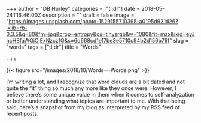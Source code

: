 +++
author = "DB Hurley"
categories = ["tl;dr"]
date = 2018-05-24T16:46:00Z
description = ""
draft = false
image = "https://images.unsplash.com/photo-1529155710395-a0195d921d26?ixlib=rb-0.3.5&q=80&fm=jpg&crop=entropy&cs=tinysrgb&w=1080&fit=max&ixid=eyJhcHBfaWQiOjExNzczfQ&s=6d668cd1e17be3e5710c94b2d156b76f"
slug = "words"
tags = ["tl;dr"]
title = "Words"

+++


{{< figure src="/images/2018/10/Words---Words.png" >}}

I’m writing a lot, and I recognize that word clouds are a bit dated and not quite the “it” thing so much any more like they once were. However, I believe there’s some unique value in them when it comes to self-analyzation or better understanding what topics are important to me. With that being said, here’s a snapshot from my blog as interpreted by my RSS feed of recent posts.

